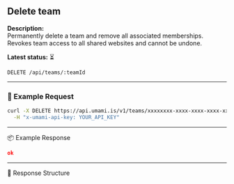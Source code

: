 ## Delete team
<!-- testable: false -->
<!-- expectedStatus: 200 -->
**Description:**  
Permanently delete a team and remove all associated memberships.
Revokes team access to all shared websites and cannot be undone.

**Latest status:** <!--status-->⏳<!--status-end-->

```
DELETE /api/teams/:teamId
```

---

### 🔁 Example Request
```bash
curl -X DELETE https://api.umami.is/v1/teams/xxxxxxxx-xxxx-xxxx-xxxx-xxxxxxxxxxxx \
  -H "x-umami-api-key: YOUR_API_KEY"
```

---

📦 Example Response
```json
ok
```

---

📘 Response Structure
```json

```
